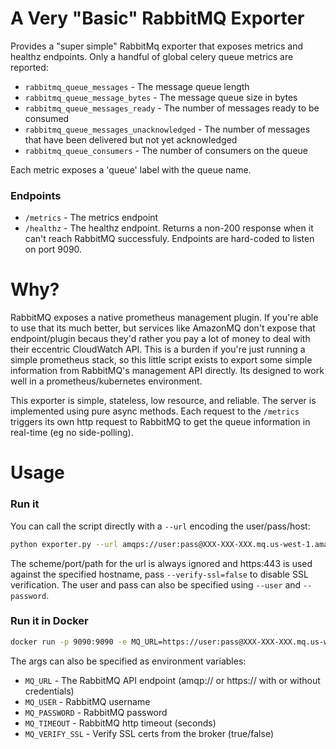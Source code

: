 # A Very "Basic" RabbitMQ Exporter

Provides a "super simple" RabbitMq exporter that exposes metrics and healthz endpoints.  Only a handful of global celery queue metrics are reported:
 - `rabbitmq_queue_messages` - The message queue length
 - `rabbitmq_queue_message_bytes` - The message queue size in bytes
 - `rabbitmq_queue_messages_ready` - The number of messages ready to be consumed
 - `rabbitmq_queue_messages_unacknowledged` - The number of messages that have been delivered but not yet acknowledged
 - `rabbitmq_queue_consumers` - The number of consumers on the queue

 Each metric exposes a 'queue' label with the queue name.

 ### Endpoints
 - `/metrics` - The metrics endpoint
 - `/healthz` - The healthz endpoint.  Returns a non-200 response when it can't reach RabbitMQ successfuly.
Endpoints are hard-coded to listen on port 9090.

 # Why?

 RabbitMQ exposes a native prometheus management plugin.  If you're able to use that its much better, but services like AmazonMQ don't expose that
 endpoint/plugin becaus they'd rather you pay a lot of money to deal with their eccentric CloudWatch API.  This is a burden if you're just running a 
 simple prometheus stack, so this little script exists to export some simple information from RabbitMQ's management API directly.  Its designed to 
 work well in a prometheus/kubernetes environment.

 This exporter is simple, stateless, low resource, and reliable.  The server is implemented using pure async methods.  Each request to the `/metrics` triggers its own http request to RabbitMQ to get the queue information in real-time (eg no side-polling).

 # Usage
 ### Run it
 You can call the script directly with a `--url` encoding the user/pass/host:

 ```bash
 python exporter.py --url amqps://user:pass@XXX-XXX-XXX.mq.us-west-1.amazonaws.com
 ```
 The scheme/port/path for the url is always ignored and https:443 is used against the specified hostname, pass `--verify-ssl=false` to disable SSL verification.  The user and pass can also be specified using `--user` and `--password`.


 ### Run it in Docker
 ```bash
 docker run -p 9090:9090 -e MQ_URL=https://user:pass@XXX-XXX-XXX.mq.us-west-1.amazonaws.com ghcr.io/sabeechen/rabbitmq_exporter
 ```

The args can also be specified as environment variables:
 - `MQ_URL` - The RabbitMQ API endpoint (amqp:// or https:// with or without credentials)
 - `MQ_USER` - RabbitMQ username
 - `MQ_PASSWORD` - RabbitMQ password
 - `MQ_TIMEOUT` - RabbitMQ http timeout (seconds)
 - `MQ_VERIFY_SSL` - Verify SSL certs from the broker (true/false)
